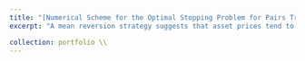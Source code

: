 ```yaml
---
title: "[Numerical Scheme for the Optimal Stopping Problem for Pairs Trading Under Jump Diffusion Dynamics on High-Frequency Data](https://github.com/kenrickraymond/Optimal-Exit-Problem)"
excerpt: "A mean reversion strategy suggests that asset prices tend to return back to average levels after an extreme price move. A position in pairs trading involves the long position in one stock matches with the offsetting position in another stock that is cointegrated. This results in a portfolio where the wealth process is stationary. Given these conditions, the goal of this project is to model an investor interested in the optimal time to liquidate her position in a pairs trading portfolio under the assumptions that the wealth process exhibits a finite number of jumps. To overcome the intractability of evaluating the optimal stopping time, numerical methods such as finite differences and quadrature were employed to evaluate the associated differential equation. This project was done during 2021 using the language R.<br/>"

collection: portfolio \\
---
```

<!-- 
This is an item in your portfolio. It can be have images or nice text. If you name the file .md, it will be parsed as markdown. If you name the file .html, it will be parsed as HTML.  -->
